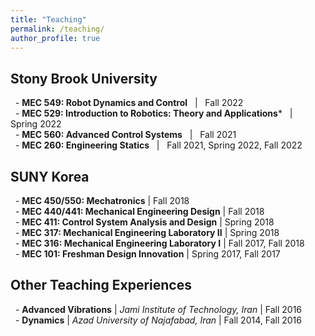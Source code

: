 ```yaml
---
title: "Teaching"
permalink: /teaching/
author_profile: true
---
```


## Stony Brook University
&nbsp; \- **MEC 549: Robot Dynamics and Control** &nbsp; \| &nbsp; Fall 2022 \
&nbsp; \- **MEC 529: Introduction to Robotics: Theory and Applications*** &nbsp; \| &nbsp; Spring 2022 \
&nbsp; \- **MEC 560: Advanced Control Systems** &nbsp; \| &nbsp; Fall 2021 \
&nbsp; \- **MEC 260: Engineering Statics** &nbsp; \| &nbsp; Fall 2021, Spring 2022, Fall 2022


## SUNY Korea
&nbsp; \- **MEC 450/550: Mechatronics** \| Fall 2018 \
&nbsp; \- **MEC 440/441: Mechanical Engineering Design** \| Fall 2018 \
&nbsp; \- **MEC 411: Control System Analysis and Design** \| Spring 2018 \
&nbsp; \- **MEC 317: Mechanical Engineering Laboratory II** \| Spring 2018 \
&nbsp; \- **MEC 316: Mechanical Engineering Laboratory I** \| Fall 2017, Fall 2018 \
&nbsp; \- **MEC 101: Freshman Design Innovation** \| Spring 2017, Fall 2017


## Other Teaching Experiences
&nbsp; \- **Advanced Vibrations** \| *Jami Institute of Technology, Iran* \| Fall 2016 \
&nbsp; \- **Dynamics** \| *Azad University of Najafabad, Iran* \| Fall 2014, Fall 2016
